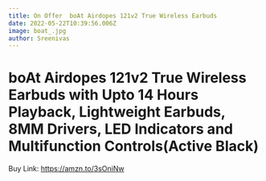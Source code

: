 ```yaml
---
title: On Offer  boAt Airdopes 121v2 True Wireless Earbuds
date: 2022-05-22T10:39:56.006Z
image: boat_.jpg
author: Sreenivas
---
```

<!--StartFragment-->

# boAt Airdopes 121v2 True Wireless Earbuds with Upto 14 Hours Playback, Lightweight Earbuds, 8MM Drivers, LED Indicators and Multifunction Controls(Active Black)



<!--EndFragment-->

Buy Link: https://amzn.to/3sOniNw
